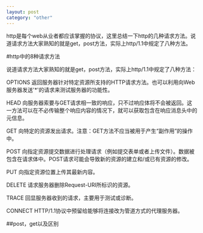 ```yaml
---
layout: post
category: "other"
---
```

http是每个web从业者都应该掌握的协议，这里总结一下http的几种请求方法。说道请求方法大家熟知的就是get，post方法，实际上http/1.1中规定了八种方法。

#http中的8种请求方法

说道请求方法大家熟知的就是get，post方法，实际上http/1.1中规定了八种方法：

OPTIONS 
返回服务器针对特定资源所支持的HTTP请求方法。也可以利用向Web服务器发送'*'的请求来测试服务器的功能性。 

HEAD 
向服务器索要与GET请求相一致的响应，只不过响应体将不会被返回。这一方法可以在不必传输整个响应内容的情况下，就可以获取包含在响应消息头中的元信息。 

GET 
向特定的资源发出请求。注意：GET方法不应当被用于产生“副作用”的操作中。 

POST 
向指定资源提交数据进行处理请求（例如提交表单或者上传文件）。数据被包含在请求体中。POST请求可能会导致新的资源的建立和/或已有资源的修改。 

PUT 
向指定资源位置上传其最新内容。 

DELETE 
请求服务器删除Request-URI所标识的资源。 

TRACE 
回显服务器收到的请求，主要用于测试或诊断。 

CONNECT 
HTTP/1.1协议中预留给能够将连接改为管道方式的代理服务器。

##post，get以及区别